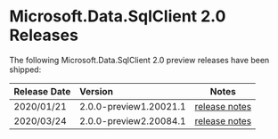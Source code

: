 # Microsoft.Data.SqlClient 2.0 Releases

The following Microsoft.Data.SqlClient 2.0 preview releases have been shipped:

| Release Date | Version | Notes |
| :-- | :-- | :--: |
| 2020/01/21 | 2.0.0-preview1.20021.1 | [release notes](2.0.0-preview1.md) |
| 2020/03/24 | 2.0.0-preview2.20084.1 | [release notes](2.0.0-preview2.md) |
